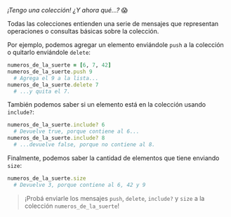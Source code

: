 _¡Tengo una colección! ¿Y ahora qué...?_ :scream:

Todas las colecciones entienden una serie de mensajes que representan operaciones o consultas básicas sobre la colección.

Por ejemplo, podemos agregar un elemento enviándole `push` a la colección o quitarlo enviándole `delete`:

```ruby
numeros_de_la_suerte = [6, 7, 42]
numeros_de_la_suerte.push 9
  # Agrega el 9 a la lista...
numeros_de_la_suerte.delete 7
  # ...y quita el 7.
```

También podemos saber si un elemento está en la colección usando `include?`:

```ruby
numeros_de_la_suerte.include? 6
  # Devuelve true, porque contiene al 6...
numeros_de_la_suerte.include? 8
  # ...devuelve false, porque no contiene al 8.
```

Finalmente, podemos saber la cantidad de elementos que tiene enviando `size`:

```ruby
numeros_de_la_suerte.size
  # Devuelve 3, porque contiene al 6, 42 y 9
```

> ¡Probá enviarle los mensajes `push`, `delete`, `include?` y `size` a la colección `numeros_de_la_suerte`!